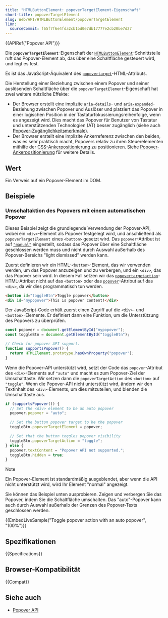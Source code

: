 ```yaml
---
title: "HTMLButtonElement: popoverTargetElement-Eigenschaft"
short-title: popoverTargetElement
slug: Web/API/HTMLButtonElement/popoverTargetElement
l10n:
  sourceCommit: f65f7f6e4fda2cb1bd0e7db17777e2cb20be7d27
---
```


{{APIRef("Popover API")}}

Die **`popoverTargetElement`**-Eigenschaft der [`HTMLButtonElement`](/de/docs/Web/API/HTMLButtonElement)-Schnittstelle ruft das Popover-Element ab, das über eine Schaltfläche gesteuert wird, und legt es fest.

Es ist das JavaScript-Äquivalent des [`popovertarget`](/de/docs/Web/HTML/Element/button#popovertarget)-HTML-Attributs.

Die Herstellung einer Beziehung zwischen einem Popover und seiner auslösenden Schaltfläche über die `popoverTargetElement`-Eigenschaft hat zwei weitere nützliche Effekte:

- Der Browser erstellt eine implizite [`aria-details`](/de/docs/Web/Accessibility/ARIA/Reference/Attributes/aria-details)- und [`aria-expanded`](/de/docs/Web/Accessibility/ARIA/Reference/Attributes/aria-expanded)-Beziehung zwischen Popover und Auslöser und platziert das Popover in einer logischen Position in der Tastaturfokussierungsreihenfolge, wenn es angezeigt wird. Dies macht das Popover für Benutzer von Tastatur und unterstützenden Technologien (AT) besser zugänglich (siehe auch [Popover-Zugänglichkeitsmerkmale](/de/docs/Web/API/Popover_API/Using#popover_accessibility_features)).
- Der Browser erstellt eine implizite Ankerreferenz zwischen den beiden, was es sehr praktisch macht, Popovers relativ zu ihren Steuerelementen mithilfe der [CSS-Ankerpositionierung](/de/docs/Web/CSS/CSS_anchor_positioning) zu positionieren. Siehe [Popover-Ankerpositionierung](/de/docs/Web/API/Popover_API/Using#popover_anchor_positioning) für weitere Details.

## Wert

Ein Verweis auf ein Popover-Element im DOM.

## Beispiele

### Umschaltaktion des Popovers mit einem automatischen Popover

Dieses Beispiel zeigt die grundlegende Verwendung der Popover-API, wobei ein `<div>`-Element als Popover festgelegt wird, und anschließend als `popoverTargetElement` eines `<button>` gesetzt wird.
Das `popover`-Attribut ist auf [`"manual"`](/de/docs/Web/API/Popover_API/Using#using_manual_popover_state) eingestellt, sodass das Popover über eine Schaltfläche geschlossen werden muss und nicht durch Auswahl außerhalb des Popover-Bereichs "light dismissed" werden kann.

Zuerst definieren wir ein HTML-`<button>`-Element, das wir verwenden werden, um das Popover anzuzeigen und zu verbergen, und ein `<div>`, das das Popover sein wird.
In diesem Fall setzen wir das [`popovertargetaction`](/de/docs/Web/HTML/Element/button#popovertargetaction)-HTML-Attribut nicht auf das `<button>` oder das [`popover`](/de/docs/Web/HTML/Global_attributes/popover)-Attribut auf das `<div>`, da wir dies programmatisch tun werden.

```html
<button id="toggleBtn">Toggle popover</button>
<div id="mypopover">This is popover content!</div>
```

Der JavaScript-Code erhält zuerst einen Zugriff auf die `<div>`- und `<button>`-Elemente.
Er definiert dann eine Funktion, um die Unterstützung des Popovers zu überprüfen.

```js
const popover = document.getElementById("mypopover");
const toggleBtn = document.getElementById("toggleBtn");

// Check for popover API support.
function supportsPopover() {
  return HTMLElement.prototype.hasOwnProperty("popover");
}
```

Wenn die Popover-API unterstützt wird, setzt der Code das `popover`-Attribut des `<div>`-Elements auf `"auto"` und macht es zum Popover-Ziel der Umschalttaste.
Wir setzen dann die `popoverTargetAction` des `<button>` auf `"toggle"`.
Wenn die Popover-API nicht unterstützt wird, ändern wir den Textinhalt des `<div>`-Elements, um dies mitzuteilen, und blenden die Umschalttaste aus.

```js
if (supportsPopover()) {
  // Set the <div> element to be an auto popover
  popover.popover = "auto";

  // Set the button popover target to be the popover
  toggleBtn.popoverTargetElement = popover;

  // Set that the button toggles popover visibility
  toggleBtn.popoverTargetAction = "toggle";
} else {
  popover.textContent = "Popover API not supported.";
  toggleBtn.hidden = true;
}
```

> [!NOTE]
> Ein Popover-Element ist standardmäßig ausgeblendet, aber wenn die API nicht unterstützt wird, wird Ihr Element "normal" angezeigt.

Sie können das Beispiel unten ausprobieren.
Zeigen und verbergen Sie das Popover, indem Sie die Schaltfläche umschalten.
Das "auto"-Popover kann auch durch Auswahl außerhalb der Grenzen des Popover-Texts geschlossen werden.

{{EmbedLiveSample("Toggle popover action with an auto popover", "100%")}}

## Spezifikationen

{{Specifications}}

## Browser-Kompatibilität

{{Compat}}

## Siehe auch

- [Popover API](/de/docs/Web/API/Popover_API)

